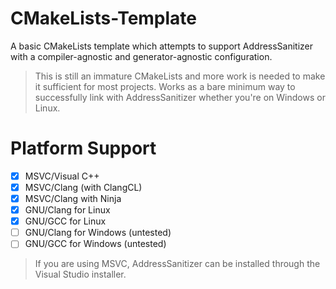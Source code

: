 # CMakeLists-Template

A basic CMakeLists template which attempts to support AddressSanitizer with a compiler-agnostic and generator-agnostic configuration. 

> This is still an immature CMakeLists and more work is needed to make it sufficient for most projects. Works as a bare minimum way to successfully link with AddressSanitizer whether you're on Windows or Linux.

# Platform Support
- [x] MSVC/Visual C++ 
- [x] MSVC/Clang (with ClangCL) 
- [x] MSVC/Clang with Ninja
- [x] GNU/Clang for Linux 
- [x] GNU/GCC for Linux 
- [ ] GNU/Clang for Windows (untested)
- [ ] GNU/GCC for Windows (untested)

> If you are using MSVC, AddressSanitizer can be installed through the Visual Studio installer.